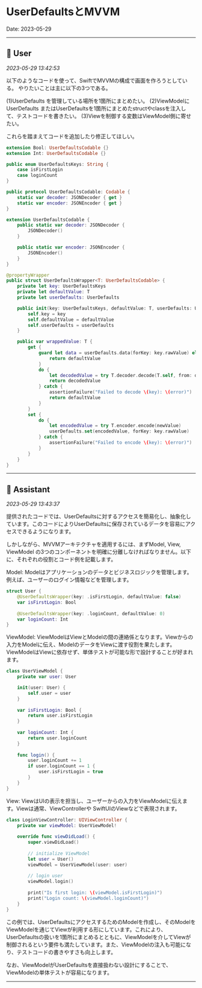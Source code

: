 # UserDefaultsとMVVM

Date: 2023-05-29

---

## 👤 User
*2023-05-29 13:42:53*

以下のようなコードを使って、SwiftでMVVMの構成で画面を作ろうとしている。
やりたいことは主に以下の3つである。

(1)UserDefaults を管理している場所を1箇所にまとめたい。
(2)ViewModelにUserDefaults またはUserDefaultsを1箇所にまとめたstructやclassを注入して、テストコードを書きたい。
(3)Viewを制御する変数はViewModel側に寄せたい。

これらを踏まえてコードを追加したり修正してほしい。
```swift
extension Bool: UserDefaultsCodable {}
extension Int: UserDefaultsCodable {}

public enum UserDefaultsKeys: String {
    case isFirstLogin
    case loginCount
}

public protocol UserDefaultsCodable: Codable {
    static var decoder: JSONDecoder { get }
    static var encoder: JSONEncoder { get }
}

extension UserDefaultsCodable {
    public static var decoder: JSONDecoder {
        JSONDecoder()
    }

    public static var encoder: JSONEncoder {
        JSONEncoder()
    }
}

@propertyWrapper
public struct UserDefaultsWrapper<T: UserDefaultsCodable> {
    private let key: UserDefaultsKeys
    private let defaultValue: T
    private let userDefaults: UserDefaults

    public init(key: UserDefaultsKeys, defaultValue: T, userDefaults: UserDefaults = .standard) {
        self.key = key
        self.defaultValue = defaultValue
        self.userDefaults = userDefaults
    }

    public var wrappedValue: T {
        get {
            guard let data = userDefaults.data(forKey: key.rawValue) else {
                return defaultValue
            }
            do {
                let decodedValue = try T.decoder.decode(T.self, from: data)
                return decodedValue
            } catch {
                assertionFailure("Failed to decode \(key): \(error)")
                return defaultValue
            }
        }
        set {
            do {
                let encodedValue = try T.encoder.encode(newValue)
                userDefaults.set(encodedValue, forKey: key.rawValue)
            } catch {
                assertionFailure("Failed to encode \(key): \(error)")
            }
        }
    }
}

```

---

## 🤖 Assistant
*2023-05-29 13:43:37*

提供されたコードでは、UserDefaultsに対するアクセスを簡易化し、抽象化しています。このコードによりUserDefaultsに保存されているデータを容易にアクセスできるようになります。

しかしながら、MVVMアーキテクチャを適用するには、まずModel, View, ViewModel の3つのコンポーネントを明確に分離しなければなりません。以下に、それぞれの役割とコード例を記載します。

Model:
Modelはアプリケーションのデータとビジネスロジックを管理します。例えば、ユーザーのログイン情報などを管理します。

```swift
struct User {
    @UserDefaultsWrapper(key: .isFirstLogin, defaultValue: false)
    var isFirstLogin: Bool
    
    @UserDefaultsWrapper(key: .loginCount, defaultValue: 0)
    var loginCount: Int
}
```

ViewModel:
ViewModelはViewとModelの間の連絡係となります。Viewからの入力をModelに伝え、ModelのデータをViewに渡す役割を果たします。ViewModelはViewに依存せず、単体テストが可能な形で設計することが好まれます。

```swift
class UserViewModel {
    private var user: User

    init(user: User) {
        self.user = user
    }
    
    var isFirstLogin: Bool {
        return user.isFirstLogin
    }
    
    var loginCount: Int {
        return user.loginCount
    }
    
    func login() {
        user.loginCount += 1
        if user.loginCount == 1 {
            user.isFirstLogin = true
        }
    }
}
```

View:
ViewはUIの表示を担当し、ユーザーからの入力をViewModelに伝えます。Viewは通常、ViewControllerや SwiftUIのViewなどで表現されます。

```swift
class LoginViewController: UIViewController {
    private var viewModel: UserViewModel!
    
    override func viewDidLoad() {
        super.viewDidLoad()
        
        // initialize ViewModel
        let user = User()
        viewModel = UserViewModel(user: user)
        
        // login user
        viewModel.login()
        
        print("Is first login: \(viewModel.isFirstLogin)")
        print("Login count: \(viewModel.loginCount)")
    }
}
```

この例では、UserDefaultsにアクセスするためのModelを作成し、そのModelをViewModelを通じてViewが利用する形にしています。これにより、UserDefaultsの扱いを1箇所にまとめるとともに、ViewModelを介してViewが制御されるという要件も満たしています。また、ViewModelの注入も可能になり、テストコードの書きやすさも向上します。

なお、ViewModelがUserDefaultsを直接扱わない設計にすることで、ViewModelの単体テストが容易になります。

---
